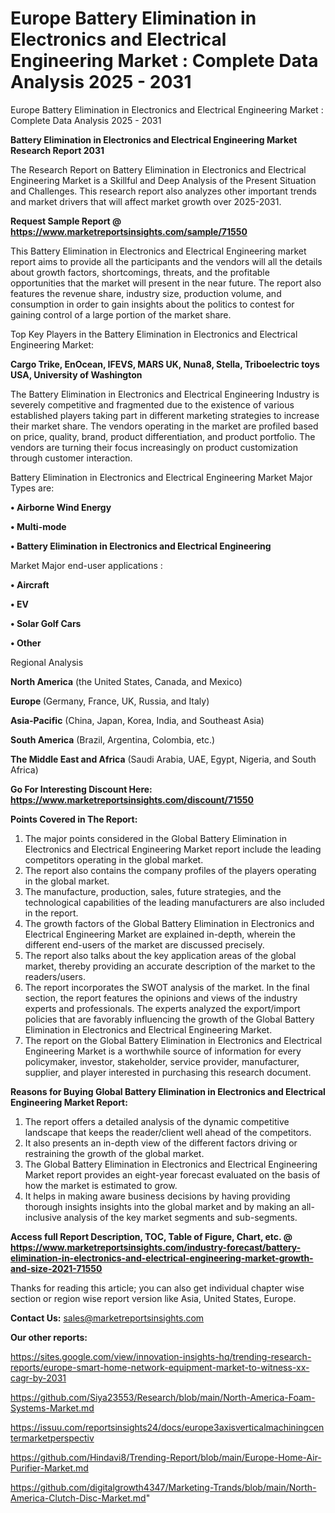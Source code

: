 # Europe Battery Elimination in Electronics and Electrical Engineering Market : Complete Data Analysis 2025 - 2031
Europe Battery Elimination in Electronics and Electrical Engineering Market : Complete Data Analysis 2025 - 2031

<strong>Battery Elimination in Electronics and Electrical Engineering Market Research Report 2031</strong>

The Research Report on Battery Elimination in Electronics and Electrical Engineering Market is a Skillful and Deep Analysis of the Present Situation and Challenges. This research report also analyzes other important trends and market drivers that will affect market growth over 2025-2031.

<strong>Request Sample Report @ <a href=https://www.marketreportsinsights.com/sample/71550>https://www.marketreportsinsights.com/sample/71550</a></strong>

This Battery Elimination in Electronics and Electrical Engineering market report aims to provide all the participants and the vendors will all the details about growth factors, shortcomings, threats, and the profitable opportunities that the market will present in the near future. The report also features the revenue share, industry size, production volume, and consumption in order to gain insights about the politics to contest for gaining control of a large portion of the market share.

Top Key Players in the Battery Elimination in Electronics and Electrical Engineering Market:

<strong>Cargo Trike, EnOcean, IFEVS, MARS UK, Nuna8, Stella, Triboelectric toys USA, University of Washington</strong>

The Battery Elimination in Electronics and Electrical Engineering Industry is severely competitive and fragmented due to the existence of various established players taking part in different marketing strategies to increase their market share. The vendors operating in the market are profiled based on price, quality, brand, product differentiation, and product portfolio. The vendors are turning their focus increasingly on product customization through customer interaction.

Battery Elimination in Electronics and Electrical Engineering Market Major Types are:

<strong>• Airborne Wind Energy

• Multi-mode

• Battery Elimination in Electronics and Electrical Engineering</strong>

Market Major end-user applications :

<strong>• Aircraft

• EV

• Solar Golf Cars

• Other</strong>

Regional Analysis

</u><strong><b>North America</b></strong> (the United States, Canada, and Mexico)

<strong><b>Europe </b></strong>(Germany, France, UK, Russia, and Italy)

<strong><b>Asia-Pacific</b></strong> (China, Japan, Korea, India, and Southeast Asia)

<strong><b>South America</b></strong> (Brazil, Argentina, Colombia, etc.)

<strong><b>The Middle East and Africa</b></strong> (Saudi Arabia, UAE, Egypt, Nigeria, and South Africa)

<strong>Go For Interesting Discount Here: <a href=https://www.marketreportsinsights.com/discount/71550>https://www.marketreportsinsights.com/discount/71550</a></strong>

<strong>Points Covered in The Report:</strong>
<ol>
  <li>The major points considered in the Global Battery Elimination in Electronics and Electrical Engineering Market report include the leading competitors operating in the global market.</li>
  <li>The report also contains the company profiles of the players operating in the global market.</li>
  <li>The manufacture, production, sales, future strategies, and the technological capabilities of the leading manufacturers are also included in the report.</li>
  <li>The growth factors of the Global Battery Elimination in Electronics and Electrical Engineering Market are explained in-depth, wherein the different end-users of the market are discussed precisely.</li>
  <li>The report also talks about the key application areas of the global market, thereby providing an accurate description of the market to the readers/users.</li>
  <li>The report incorporates the SWOT analysis of the market. In the final section, the report features the opinions and views of the industry experts and professionals. The experts analyzed the export/import policies that are favorably influencing the growth of the Global Battery Elimination in Electronics and Electrical Engineering Market.</li>
  <li>The report on the Global Battery Elimination in Electronics and Electrical Engineering Market is a worthwhile source of information for every policymaker, investor, stakeholder, service provider, manufacturer, supplier, and player interested in purchasing this research document.</li>
</ol>
<strong>Reasons for Buying Global Battery Elimination in Electronics and Electrical Engineering Market Report:</strong>

<ol>
  <li>The report offers a detailed analysis of the dynamic competitive landscape that keeps the reader/client well ahead of the competitors.</li>
  <li>It also presents an in-depth view of the different factors driving or restraining the growth of the global market.</li>
  <li>The Global Battery Elimination in Electronics and Electrical Engineering Market report provides an eight-year forecast evaluated on the basis of how the market is estimated to grow.</li>
  <li>It helps in making aware business decisions by having providing thorough insights insights into the global market and by making an all-inclusive analysis of the key market segments and sub-segments.</li>
</ol>
<strong>Access full Report Description, TOC, Table of Figure, Chart, etc. @ <a href=https://www.marketreportsinsights.com/industry-forecast/battery-elimination-in-electronics-and-electrical-engineering-market-growth-and-size-2021-71550>https://www.marketreportsinsights.com/industry-forecast/battery-elimination-in-electronics-and-electrical-engineering-market-growth-and-size-2021-71550</a></strong>


Thanks for reading this article; you can also get individual chapter wise section or region wise report version like Asia, United States, Europe.

<strong>Contact Us:</strong>
sales@marketreportsinsights.com

<strong>Our other reports:</strong>

<a href=https://sites.google.com/view/innovation-insights-hq/trending-research-reports/europe-smart-home-network-equipment-market-to-witness-xx-cagr-by-2031>https://sites.google.com/view/innovation-insights-hq/trending-research-reports/europe-smart-home-network-equipment-market-to-witness-xx-cagr-by-2031</a>

<a href=https://github.com/Siya23553/Research/blob/main/North-America-Foam-Systems-Market.md>https://github.com/Siya23553/Research/blob/main/North-America-Foam-Systems-Market.md</a>

<a href=https://issuu.com/reportsinsights24/docs/europe3axisverticalmachiningcentermarketperspectiv>https://issuu.com/reportsinsights24/docs/europe3axisverticalmachiningcentermarketperspectiv</a>

<a href=https://github.com/Hindavi8/Trending-Report/blob/main/Europe-Home-Air-Purifier-Market.md>https://github.com/Hindavi8/Trending-Report/blob/main/Europe-Home-Air-Purifier-Market.md</a>

<a href=https://github.com/digitalgrowth4347/Marketing-Trands/blob/main/North-America-Clutch-Disc-Market.md>https://github.com/digitalgrowth4347/Marketing-Trands/blob/main/North-America-Clutch-Disc-Market.md</a>"
